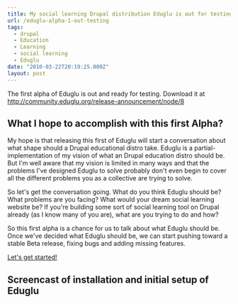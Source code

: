 ```yaml
---
title: My social learning Drupal distribution Eduglu is out for testing
url: /eduglu-alpha-1-out-testing
tags:
  - drupal
  - Education
  - Learning
  - social learning
  - Eduglu
date: "2010-03-22T20:19:25.000Z"
layout: post
---
```


The first alpha of Eduglu is out and ready for testing. Download it at http://community.eduglu.org/release-announcement/node/8  

  


## What I hope to accomplish with this first Alpha?  

My hope is that releasing this first of Eduglu will start a conversation about what shape should a Drupal educational distro take. Eduglu is a partial-implementation of my vision of what an Drupal education distro should be. But I'm well aware that my vision is limited in many ways and that the problems I've designed Eduglu to solve probably don't even begin to cover all the different problems you as a collective are trying to solve.  

  

So let's get the conversation going. What do you think Eduglu should be? What problems are you facing? What would your dream social learning website be? If you're building some sort of social learning tool on Drupal already (as I know many of you are), what are you trying to do and how?  

  

So this first alpha is a chance for us to talk about what Eduglu should be. Once we've decided what Eduglu should be, we can start pushing toward a stable Beta release, fixing bugs and adding missing features.  

  

[Let's get started!][0]  

  


## Screencast of installation and initial setup of Eduglu  



[0]: http://community.eduglu.org